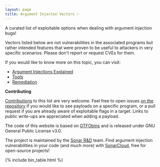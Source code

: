 ```yaml
---
layout: page
title: Argument Injecton Vectors ✨
---
```


A curated list of exploitable options when dealing with argument injection bugs!

Vectors listed below are not vulnerabilities in the associated programs but rather intended features that were proven to be useful to attackers in very specific scenarios. Please don't report or request CVEs for them.

If you would like to know more on this topic, you can visit:

- [Argument Injections Explained](/explained)
- [Tools](/tools)
- [Remediation](/remediation)

**Contributing**

[Contributions](/contributing) to this list are very welcome. Feel free to open issues [on the repository](https://github.com/SonarSource/argument-injection-vectors) if you would like to see payloads on a specific program, or a pull request if you are already aware of exploitable flags in a target. Links to public write-ups are appreciated when adding a payload. 

The code of this website is based on [GTFObins](https://gtfobins.github.io/) and is released under GNU General Public License v3.0.

The project is maintained by the [Sonar R&D](https://twitter.com/Sonar_Research) team. Find argument injection vulnerabilities in your code (and much more) with 
[SonarCloud](https://sonarcloud.io/), free for open-source projects! 

{% include bin_table.html %}
